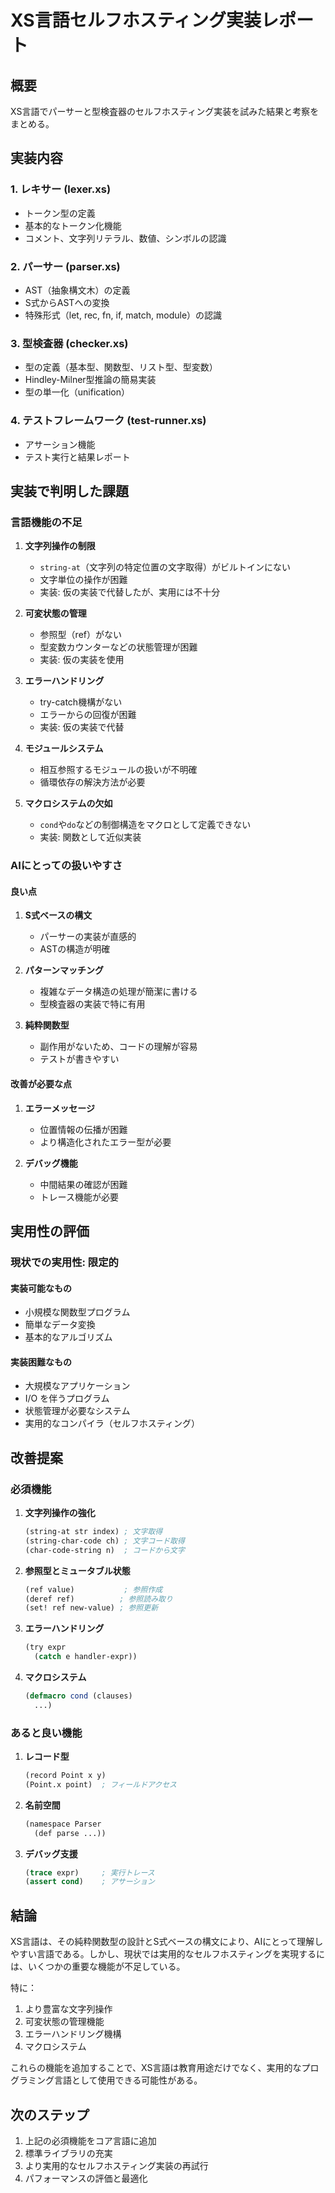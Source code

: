 # XS言語セルフホスティング実装レポート

## 概要
XS言語でパーサーと型検査器のセルフホスティング実装を試みた結果と考察をまとめる。

## 実装内容

### 1. レキサー (lexer.xs)
- トークン型の定義
- 基本的なトークン化機能
- コメント、文字列リテラル、数値、シンボルの認識

### 2. パーサー (parser.xs)
- AST（抽象構文木）の定義
- S式からASTへの変換
- 特殊形式（let, rec, fn, if, match, module）の認識

### 3. 型検査器 (checker.xs)
- 型の定義（基本型、関数型、リスト型、型変数）
- Hindley-Milner型推論の簡易実装
- 型の単一化（unification）

### 4. テストフレームワーク (test-runner.xs)
- アサーション機能
- テスト実行と結果レポート

## 実装で判明した課題

### 言語機能の不足

1. **文字列操作の制限**
   - `string-at`（文字列の特定位置の文字取得）がビルトインにない
   - 文字単位の操作が困難
   - 実装: 仮の実装で代替したが、実用には不十分

2. **可変状態の管理**
   - 参照型（ref）がない
   - 型変数カウンターなどの状態管理が困難
   - 実装: 仮の実装を使用

3. **エラーハンドリング**
   - try-catch機構がない
   - エラーからの回復が困難
   - 実装: 仮の実装で代替

4. **モジュールシステム**
   - 相互参照するモジュールの扱いが不明確
   - 循環依存の解決方法が必要

5. **マクロシステムの欠如**
   - `cond`や`do`などの制御構造をマクロとして定義できない
   - 実装: 関数として近似実装

### AIにとっての扱いやすさ

#### 良い点
1. **S式ベースの構文**
   - パーサーの実装が直感的
   - ASTの構造が明確

2. **パターンマッチング**
   - 複雑なデータ構造の処理が簡潔に書ける
   - 型検査器の実装で特に有用

3. **純粋関数型**
   - 副作用がないため、コードの理解が容易
   - テストが書きやすい

#### 改善が必要な点
1. **エラーメッセージ**
   - 位置情報の伝播が困難
   - より構造化されたエラー型が必要

2. **デバッグ機能**
   - 中間結果の確認が困難
   - トレース機能が必要

## 実用性の評価

### 現状での実用性: **限定的**

#### 実装可能なもの
- 小規模な関数型プログラム
- 簡単なデータ変換
- 基本的なアルゴリズム

#### 実装困難なもの
- 大規模なアプリケーション
- I/O を伴うプログラム
- 状態管理が必要なシステム
- 実用的なコンパイラ（セルフホスティング）

## 改善提案

### 必須機能
1. **文字列操作の強化**
   ```lisp
   (string-at str index) ; 文字取得
   (string-char-code ch) ; 文字コード取得
   (char-code-string n)  ; コードから文字
   ```

2. **参照型とミュータブル状態**
   ```lisp
   (ref value)           ; 参照作成
   (deref ref)          ; 参照読み取り
   (set! ref new-value) ; 参照更新
   ```

3. **エラーハンドリング**
   ```lisp
   (try expr
     (catch e handler-expr))
   ```

4. **マクロシステム**
   ```lisp
   (defmacro cond (clauses)
     ...)
   ```

### あると良い機能
1. **レコード型**
   ```lisp
   (record Point x y)
   (Point.x point)  ; フィールドアクセス
   ```

2. **名前空間**
   ```lisp
   (namespace Parser
     (def parse ...))
   ```

3. **デバッグ支援**
   ```lisp
   (trace expr)     ; 実行トレース
   (assert cond)    ; アサーション
   ```

## 結論

XS言語は、その純粋関数型の設計とS式ベースの構文により、AIにとって理解しやすい言語である。しかし、現状では実用的なセルフホスティングを実現するには、いくつかの重要な機能が不足している。

特に：
1. より豊富な文字列操作
2. 可変状態の管理機能
3. エラーハンドリング機構
4. マクロシステム

これらの機能を追加することで、XS言語は教育用途だけでなく、実用的なプログラミング言語として使用できる可能性がある。

## 次のステップ

1. 上記の必須機能をコア言語に追加
2. 標準ライブラリの充実
3. より実用的なセルフホスティング実装の再試行
4. パフォーマンスの評価と最適化